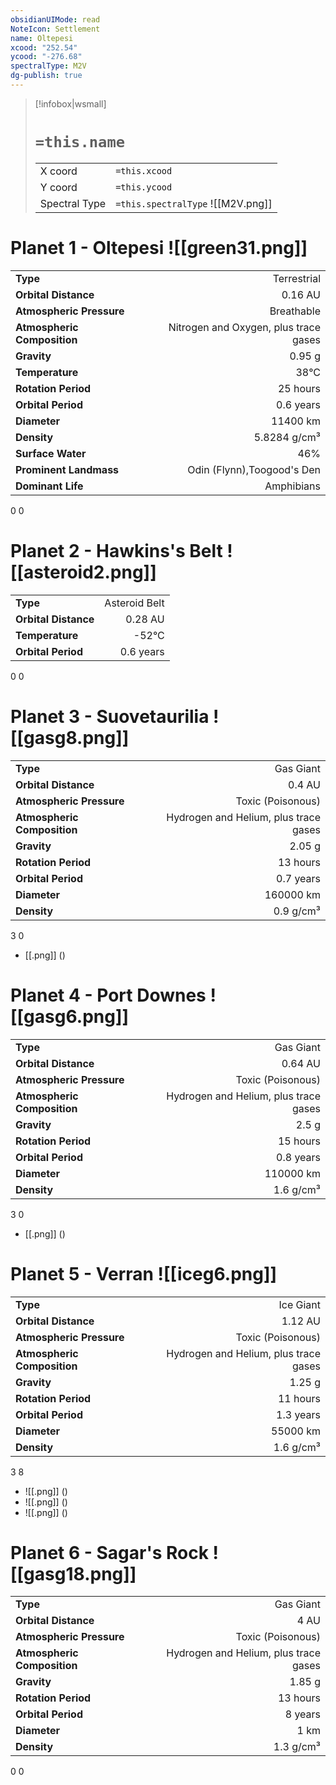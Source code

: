 ```yaml
---
obsidianUIMode: read
NoteIcon: Settlement
name: Oltepesi
xcood: "252.54"
ycood: "-276.68"
spectralType: M2V
dg-publish: true
---
```

> [!infobox|wsmall]
> # `=this.name`
> | | |
> | - | - |
> | X coord | `=this.xcood` |
> | Y coord| `=this.ycood` |
> | Spectral Type | `=this.spectralType` ![[M2V.png]] |

# Planet 1 - Oltepesi ![[green31.png]]
|                             |                           |
| --------------------------- | -------------------------:|
| **Type**                    |             Terrestrial |
| **Orbital Distance**        |   0.16 AU |
| **Atmospheric Pressure**    |       Breathable |
| **Atmospheric Composition** |      Nitrogen and Oxygen, plus trace gases |
| **Gravity**                 |        0.95 g |
| **Temperature**             |    38°C |
| **Rotation Period**         |  25 hours |
| **Orbital Period** | 0.6 years |
| **Diameter**                |      11400 km | 
| **Density**                 |    5.8284 g/cm³ |
| **Surface Water**           |           46% | 
| **Prominent Landmass**      |         Odin (Flynn),Toogood's Den | 
| **Dominant Life**           |         Amphibians |



0
0



# Planet 2 - Hawkins's Belt ![[asteroid2.png]]
|                             |                           |
| --------------------------- | -------------------------:|
| **Type**                    |             Asteroid Belt |
| **Orbital Distance**        |   0.28 AU |
| **Temperature**             |    -52°C |
| **Orbital Period** | 0.6 years |



0
0



# Planet 3 - Suovetaurilia ![[gasg8.png]]
|                             |                           |
| --------------------------- | -------------------------:|
| **Type**                    |             Gas Giant |
| **Orbital Distance**        |   0.4 AU |
| **Atmospheric Pressure**    |       Toxic (Poisonous) |
| **Atmospheric Composition** |      Hydrogen and Helium, plus trace gases |
| **Gravity**                 |        2.05 g |
| **Rotation Period**         |  13 hours |
| **Orbital Period** | 0.7 years |
| **Diameter**                |      160000 km | 
| **Density**                 |    0.9 g/cm³ |



3
0

- [[.png]]  ()

# Planet 4 - Port Downes ![[gasg6.png]]
|                             |                           |
| --------------------------- | -------------------------:|
| **Type**                    |             Gas Giant |
| **Orbital Distance**        |   0.64 AU |
| **Atmospheric Pressure**    |       Toxic (Poisonous) |
| **Atmospheric Composition** |      Hydrogen and Helium, plus trace gases |
| **Gravity**                 |        2.5 g |
| **Rotation Period**         |  15 hours |
| **Orbital Period** | 0.8 years |
| **Diameter**                |      110000 km | 
| **Density**                 |    1.6 g/cm³ |



3
0

- [[.png]]  ()

# Planet 5 - Verran ![[iceg6.png]]
|                             |                           |
| --------------------------- | -------------------------:|
| **Type**                    |             Ice Giant |
| **Orbital Distance**        |   1.12 AU |
| **Atmospheric Pressure**    |       Toxic (Poisonous) |
| **Atmospheric Composition** |      Hydrogen and Helium, plus trace gases |
| **Gravity**                 |        1.25 g |
| **Rotation Period**         |  11 hours |
| **Orbital Period** | 1.3 years |
| **Diameter**                |      55000 km | 
| **Density**                 |    1.6 g/cm³ |



3
8

- ![[.png]]  ()
- ![[.png]]  ()
- ![[.png]]  ()


# Planet 6 - Sagar's Rock ![[gasg18.png]]
|                             |                           |
| --------------------------- | -------------------------:|
| **Type**                    |             Gas Giant |
| **Orbital Distance**        |   4 AU |
| **Atmospheric Pressure**    |       Toxic (Poisonous) |
| **Atmospheric Composition** |      Hydrogen and Helium, plus trace gases |
| **Gravity**                 |        1.85 g |
| **Rotation Period**         |  13 hours |
| **Orbital Period** | 8 years |
| **Diameter**                |      1 km | 
| **Density**                 |    1.3 g/cm³ |



0
0



